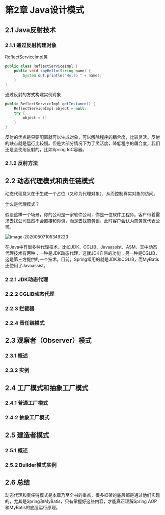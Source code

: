 # 第2章 Java设计模式

## 2.1 Java反射技术









### 2.1.1 通过反射构建对象

ReflectServiceImpl类

```java
public class ReflectServiceImpl {
    public void sayHello(String name) {
        System.out.println("Hello " + name);
    }
}
```



通过反射的方式构建实例对象

```java
public ReflectServiceImpl getInstance() {
    ReflectServiceImpl object = null;
    try {
        object = ()
    }
}
```











反射的优点是只要配置就可以生成对象，可以解除程序的耦合度，比较灵活。反射的缺点就是运行比较慢。但是大部分情况下为了灵活度，降低程序的耦合度，我们还是会使用反射的，比如Spring IoC容器。





### 2.1.2 反射方法













## 2.2 动态代理模式和责任链模式



动态代理意义在于生成一个占位（又称为代理对象），从而控制真实对象的访问。

什么是代理模式？

假设这样一个场景，你的公司是一家软件公司，你是一位软件工程师。客户带着需求去找公司显然不会直接和你谈，而是去找商务谈，此时客户会认为商务就代表公司。

![image-20200507105349223](https://tva1.sinaimg.cn/large/007S8ZIlgy1gejp63pleyj30e203sjsw.jpg)



在Java中有很多种代理技术，比如JDK、CGLIB、Javaassist、ASM，其中动态代理技术有两种：一种是JDK动态代理，这就JDK自带的功能；另一种是CGLIB，这是第三方提供的一个技术。目前，Spring常用的就是JDK和CGLIB，而MyBatis还使用了Javaassist。



### 2.2.1 JDK动态代理















### 2.2.2 CGLIB动态代理















### 2.2.3 拦截器









### 2.2.4 责任链模式











## 2.3 观察者（Observer）模式



### 2.3.1 概述





### 2.3.2 实例













## 2.4 工厂模式和抽象工厂模式







### 2.4.1 普通工厂模式











### 2.4.2 抽象工厂模式











## 2.5 建造者模式





### 2.5.1 概述





### 2.5.2 Builder模式实例



## 2.6 总结

动态代理和责任链模式是本章乃至全书的重点，很多框架的底层都是通过他们实现的，尤其是Spring和MyBatis，只有掌握好这些内容，才能真正理解Spring AOP和MyBatis的底层运行原理。

